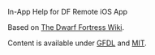 In-App Help for DF Remote iOS App

Based on [The Dwarf Fortress Wiki](http://dwarffortresswiki.org).

Content is available under [GFDL](http://www.gnu.org/copyleft/fdl.html) and [MIT](http://opensource.org/licenses/MIT).